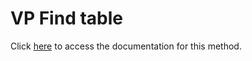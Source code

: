 <!---->
# VP Find table

Click [here](https://developer.4d.com/docs/20/ViewPro/method-list#vp-find-table) to access the documentation for this method.

